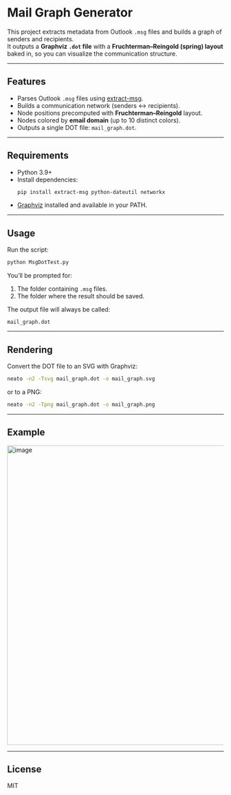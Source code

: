 # Mail Graph Generator

This project extracts metadata from Outlook `.msg` files and builds a graph of senders and recipients.  
It outputs a **Graphviz `.dot` file** with a **Fruchterman–Reingold (spring) layout** baked in, so you can visualize the communication structure.

---

## Features
- Parses Outlook `.msg` files using [extract-msg](https://pypi.org/project/extract-msg/).
- Builds a communication network (senders ↔ recipients).
- Node positions precomputed with **Fruchterman–Reingold** layout.
- Nodes colored by **email domain** (up to 10 distinct colors).
- Outputs a single DOT file: `mail_graph.dot`.

---

## Requirements
- Python 3.9+  
- Install dependencies:
  ```bash
  pip install extract-msg python-dateutil networkx
  ```
- [Graphviz](https://graphviz.org/download/) installed and available in your PATH.

---

## Usage

Run the script:

```bash
python MsgDotTest.py
```

You’ll be prompted for:
1. The folder containing `.msg` files.  
2. The folder where the result should be saved.  

The output file will always be called:

```
mail_graph.dot
```

---

## Rendering

Convert the DOT file to an SVG with Graphviz:

```bash
neato -n2 -Tsvg mail_graph.dot -o mail_graph.svg
```

or to a PNG:

```bash
neato -n2 -Tpng mail_graph.dot -o mail_graph.png
```

---

## Example

<img width="665" height="697" alt="image" src="https://github.com/user-attachments/assets/6de6af8e-c0e6-4dd9-9a6c-a644f5ecdca1" />


---

## License
MIT
